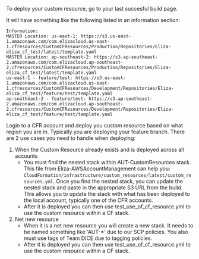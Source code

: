 To deploy your custom resource, go to your last succesful build page.

It will have something like the following listed in an information section:
```
Information:
MASTER Location: us-east-1: https://s3.us-east-1.amazonaws.com/com.elizacloud.us-east-1.cfresources/CustomCFResources/Production/Repositories/Eliza-eliza_cf_test/latest/template.yaml
MASTER Location: ap-southeast-2: https://s3.ap-southeast-2.amazonaws.com/com.elizacloud.ap-southeast-2.cfresources/CustomCFResources/Production/Repositories/Eliza-eliza_cf_test/latest/template.yaml
us-east-1 - feature/test: https://s3.us-east-1.amazonaws.com/com.elizacloud.us-east-1.cfresources/CustomCFResources/Development/Repositories/Eliza-eliza_cf_test/feature/test/template.yaml
ap-southeast-2 - feature/test: https://s3.ap-southeast-2.amazonaws.com/com.elizacloud.ap-southeast-2.cfresources/CustomCFResources/Development/Repositories/Eliza-eliza_cf_test/feature/test/template.yaml

```

Login to a CFR account and deploy you custom resource based on what region you are in.  Typically you are deploying your feature branch.  There are 2 use cases you need to handle when deploying:
1. When the Custom Resource already exists and is deployed across all accounts
    - You must find the nested stack within AUT-CustomResources stack.  This file from Eliza-AWSAccountManagement can help you: `CloudFormation/infrastructure/custom_resources/latest/custom_resources.yml`.  Once you find the nested stack, you can update the nested stack and paste in the appropriate S3 URL from the build.  This allows you to update the stack with what has been deployed to the local account, typically one of the CFR accounts.
    - After it is deployed you can then use test_use_of_cf_resource.yml to use the custom resource within a CF stack.
2. Net new resource
    - When it is a net new resource you will create a new stack.  It needs to be named something like  'AUT-*' due to our SCP policies.  You also must use tags of Team DICE due to tagging policies.
    - After it is deployed you can then use test_use_of_cf_resource.yml to use the custom resource within a CF stack.